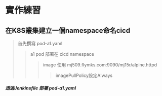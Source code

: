 # 實作練習

## 在K8S叢集建立一個namespace命名cicd
> 首先撰寫 pod-a1.yaml
>> a1 pod 部署在 cicd namespace
>>> image 使用 mj509.flymks.com:9090/mj15r/alpine.httpd
>>>> imagePullPolicy設定Always

##### 透過Jenkinsfile 部署 pod-a1.yaml
